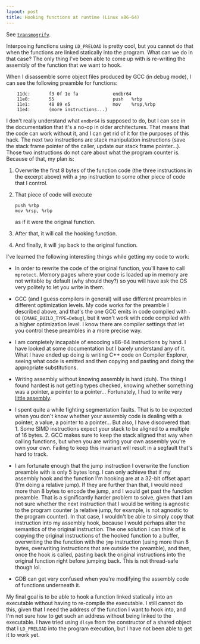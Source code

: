 ```yaml
---
layout: post
title: Hooking functions at runtime (Linux x86-64)
---
```


See [`transmogrify`](https://github.com/BraulioVM/transmogrify).

Interposing functions using `LD_PRELOAD` is pretty cool, but you
cannot do that when the functions are linked statically into the
program. What can we do in that case? The only thing I've been able to
come up with is re-writing the assembly of the function that we want
to hook.

When I disassemble some object files produced by GCC (in debug mode),
I can see the following preamble for functions:

```
    11dc:       f3 0f 1e fa             endbr64 
    11e0:       55                      push   %rbp
    11e1:       48 89 e5                mov    %rsp,%rbp
    11e4:       (more instructions...)
```

I don't really understand what `endbr64` is supposed to do, but I can
see in the documentation that it's a no-op in older
architectures. That means that the code can work without it, and I can
get rid of it for the purposes of this hack. The next two instructions
are stack manipulation instructions (save the stack frame pointer of
the caller, update our stack frame pointer...). Those two instructions
do not care about what the program counter is. Because of that, my
plan is:

1. Overwrite the first 8 bytes of the function code (the three
   instructions in the excerpt above) with a `jmp` instruction to some
   other piece of code that I control.
   
2. That piece of code will execute
   ```
   push %rbp
   mov %rsp, %rbp
   ```
   as if it were the original function.

3. After that, it will call the hooking function.
4. And finally, it will `jmp` back to the original function.


I've learned the following interesting things while getting my code to work:

- In order to rewrite the code of the original function, you'll have
  to call `mprotect`. Memory pages where your code is loaded up in
  memory are not writable by default (why should they?) so you will
  have ask the OS very politely to let you write in them.

- GCC (and I guess compilers in general) will use different preambles
  in different optimization levels. My code works for the preamble I
  described above, and that's the one GCC emits in code compiled with
  `-O0` (`CMAKE_BUILD_TYPE=Debug`), but it won't work with code
  compiled with a higher optimization level. I know there are compiler
  settings that let you control these preambles in a more precise way.

- I am completely incapable of encoding x86-64 instructions by hand. I
  have looked at some documentation but I barely understand any of
  it. What I have ended up doing is writing C++ code on Compiler
  Explorer, seeing what code is emitted and then copying and pasting
  and doing the appropriate substitutions.

- Writing assembly without knowing assembly is hard (duh).  The thing
  I found hardest is not getting types checked, knowing whether
  something was a pointer, a pointer to a pointer... Fortunately, I
  had to write very [little
  assembly](https://github.com/BraulioVM/transmogrify/blob/main/transmogrify/stub.s).
  
- I spent quite a while fighting segmentation faults. That is to be
  expected when you don't know whether your assembly code is dealing
  with a pointer, a value, a pointer to a pointer... But also, I have
  discovered that:
      1. Some SIMD instructions expect your stack to be aligned to a
         multiple of 16 bytes.
      2. GCC makes sure to keep the stack aligned that way when
         calling functions, but when you are writing your own assembly
         you're own your own. Failing to keep this invariant will
         result in a segfault that's hard to track.

- I am fortunate enough that the jump instruction I overwrite the
  function preamble with is only 5 bytes long. I can only achieve that
  if my assembly hook and the function I'm hooking are at a 32-bit
  offset apart (I'm doing a relative jump). If they are further than
  that, I would need more than 8 bytes to encode the jump, and I would
  get past the function preamble. That is a significantly harder
  problem to solve, given that I am not sure whether the next
  instruction that I would be writing is agnostic to the program
  counter (a relative jump, for example, is not agnostic to the
  program counter). In that case, I wouldn't be able to simply copy
  that instruction into my assembly hook, because I would perhaps
  alter the semantics of the original instruction. The one solution I
  can think of is copying the original instructions of the hooked
  function to a buffer, overwriting the the function with the `jmp`
  instruction (using more than 8 bytes, overwriting instructions that
  are outside the preamble), and then, once the hook is called,
  pasting back the original instructions into the original function
  right before jumping back. This is not thread-safe though lol.

- GDB can get very confused when you're modifying the assembly code of
  functions underneath it.

My final goal is to be able to hook a function linked statically into
an executable without having to re-compile the executable. I still
cannot do this, given that I need the address of the function I want
to hook into, and I'm not sure how to get such an address without
being linked to the executable. I have tried using `dlsym` from the
constructor of a shared object that I `LD_PRELOAD` into the program
execution, but I have not been able to get it to work yet.
